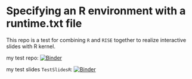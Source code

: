 # Specifying an R environment with a runtime.txt file

This repo is a test for combining `R` and `RISE` together to realize interactive slides with R kernel. 

my test repo: [![Binder](https://mybinder.org/badge.svg)](https://mybinder.org/v2/gh/LittleBeannie/interactive-slides_R1/master)

my test slides `TestSlidesR`: [![Binder](https://mybinder.org/badge.svg)](https://mybinder.org/v2/gh/LittleBeannie/interactive-slides_R1/master?filepath=TestSlidesR.ipynb)


